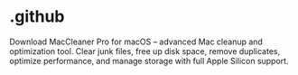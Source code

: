 # .github
Download MacCleaner Pro for macOS – advanced Mac cleanup and optimization tool. Clear junk files, free up disk space, remove duplicates, optimize performance, and manage storage with full Apple Silicon support.
